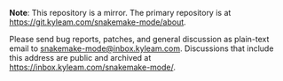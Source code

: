 **Note**: This repository is a mirror.  The primary repository is at
<https://git.kyleam.com/snakemake-mode/about>.

Please send bug reports, patches, and general discussion as plain-text
email to <snakemake-mode@inbox.kyleam.com>.  Discussions that include
this address are public and archived at
<https://inbox.kyleam.com/snakemake-mode/>.
